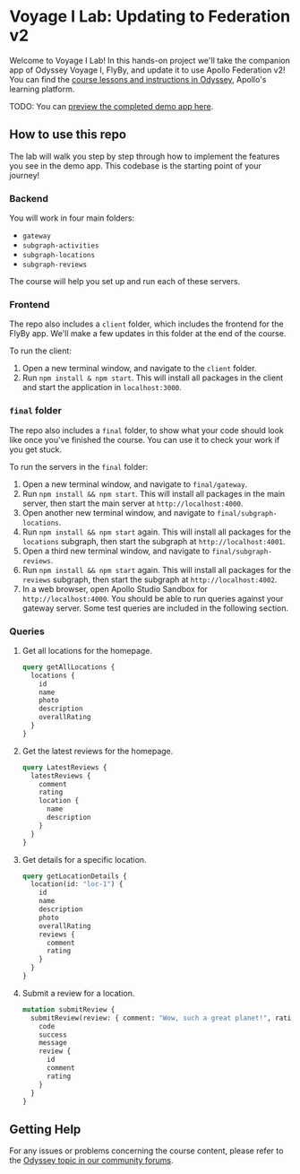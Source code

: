 # Voyage I Lab: Updating to Federation v2

Welcome to Voyage I Lab! In this hands-on project we'll take the companion app of Odyssey Voyage I, FlyBy, and update it to use Apollo Federation v2! You can find the [course lessons and instructions in Odyssey](https://odyssey.apollographql.com/voyage-i-lab), Apollo's learning platform.

TODO: You can [preview the completed demo app here](https://odyssey-flyby-lab.netlify.app/).

## How to use this repo

The lab will walk you step by step through how to implement the features you see in the demo app. This codebase is the starting point of your journey!

### Backend

You will work in four main folders:

- `gateway`
- `subgraph-activities`
- `subgraph-locations`
- `subgraph-reviews`

The course will help you set up and run each of these servers.

### Frontend

The repo also includes a `client` folder, which includes the frontend for the FlyBy app. We'll make a few updates in this folder at the end of the course.

To run the client:

1. Open a new terminal window, and navigate to the `client` folder.
1. Run `npm install & npm start`. This will install all packages in the client and start the application in `localhost:3000`.

### `final` folder

The repo also includes a `final` folder, to show what your code should look like once you've finished the course. You can use it to check your work if you get stuck.

To run the servers in the `final` folder:

1. Open a new terminal window, and navigate to `final/gateway`.
1. Run `npm install && npm start`. This will install all packages in the main server, then start the main server at `http://localhost:4000`.
1. Open another new terminal window, and navigate to `final/subgraph-locations`.
1. Run `npm install && npm start` again. This will install all packages for the `locations` subgraph, then start the subgraph at `http://localhost:4001`.
1. Open a third new terminal window, and navigate to `final/subgraph-reviews`.
1. Run `npm install && npm start` again. This will install all packages for the `reviews` subgraph, then start the subgraph at `http://localhost:4002`.
1. In a web browser, open Apollo Studio Sandbox for `http://localhost:4000`. You should be able to run queries against your gateway server. Some test queries are included in the following section.

### Queries

1. Get all locations for the homepage.

   ```graphql
   query getAllLocations {
     locations {
       id
       name
       photo
       description
       overallRating
     }
   }
   ```

1. Get the latest reviews for the homepage.

    ```graphql
    query LatestReviews {
      latestReviews {
        comment
        rating
        location {
          name
          description
        }
      }
    }
    ```

1. Get details for a specific location.

   ```graphql
   query getLocationDetails {
     location(id: "loc-1") {
       id
       name
       description
       photo
       overallRating
       reviews {
         comment
         rating
       }
     }
   }
   ```

1. Submit a review for a location.
   ```graphql
   mutation submitReview {
     submitReview(review: { comment: "Wow, such a great planet!", rating: 5, locationId: "1" }) {
       code
       success
       message
       review {
         id
         comment
         rating
       }
     }
   }
   ```

## Getting Help

For any issues or problems concerning the course content, please refer to the [Odyssey topic in our community forums](https://community.apollographql.com/tags/c/help/6/odyssey).